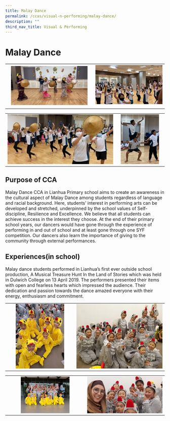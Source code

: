 ```yaml
---
title: Malay Dance
permalink: /ccas/visual-n-performing/malay-dance/
description: ""
third_nav_title: Visual & Performing
---
```

# Malay Dance

|   |   |
|:-:|:-:|
|  <img src="/images/CCAs/Malay%20Dance/Malay%20Dance_1.jpg" style="width:92%"> |  ![](/images/CCAs/Malay%20Dance/Malay%20Dance_2.jpg)   |



|   |   |
|:-:|:-:|
|  ![](/images/CCAs/Malay%20Dance/Malay%20Dance_3.jpg) | <img src="/images/CCAs/Malay%20Dance/Malay%20Dance_4.jpg" style="width:85%">   |

## Purpose of CCA

Malay Dance CCA in Lianhua Primary school aims to create an awareness in the cultural aspect of Malay Dance among students regardless of language and racial background. Here, students’ interest in performing arts can be developed and stretched, underpinned by the school values of Self-discipline, Resilience and Excellence. We believe that all students can achieve success in the interest they choose. At the end of their primary school years, our dancers would have gone through the experience of performing in and out of school and at least gone through one SYF competition. Our dancers also learn the importance of giving to the community through external performances.

## Experiences(in school)

Malay dance students performed in Lianhua’s first ever outside school production, A Musical Treasure Hunt In the Land of Stories which was held in Dulwich College on 13 April 2019. The performers presented their items with open and fearless hearts which impressed the audience. Their dedication and passion towards the dance amazed everyone with their energy, enthusiasm and commitment.

|   |   |
|:-:|:-:|
| <img src="/images/CCAs/Malay%20Dance/Malay%20Dance_5.jpg" style="width:75%"> |  ![](/images/CCAs/Malay%20Dance/Malay%20Dance_6.jpg)   |


|   |   |
|:-:|:-:|
| <img src="/images/CCAs/Malay%20Dance/Malay%20Dance_7.jpg" style="width:65%"> |  ![](/images/CCAs/Malay%20Dance/Malay%20Dance_8.jpg)   |

